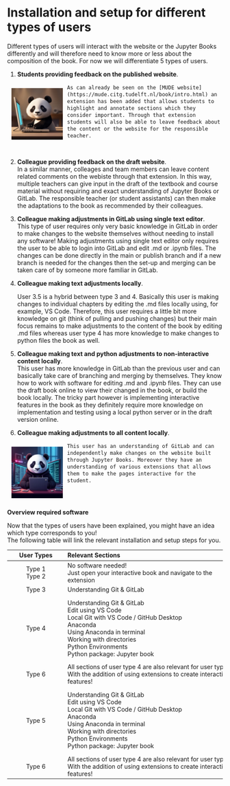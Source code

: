# Installation and setup for different types of users

Different types of users will interact with the website or the Jupyter Books differently and will therefore need to know more or less about the composition of the book. For now we will differentiate 5 types of users.

1. **Students providing feedback on the published website**.  <br>
<img src="figures/type 1.jpg" alt="Example Image" align="left" width="120" style="margin: 10px;">

    As can already be seen on the [MUDE website](https://mude.citg.tudelft.nl/book/intro.html) an extension has been added that allows students to highlight and annotate sections which they consider important. Through that extension students will also be able to leave feedback about the content or the website for the responsible teacher.

<br style="clear:both;">

2. **Colleague providing feedback on the draft website**. <br>
    In a similar manner, colleages and team members can leave content related comments on the webiste through that extension. In this way, multiple teachers can give input in the draft of the textbook and course material without requiring and exact understanding of Jupyter Books or GitLab. The responsible teacher (or student assistants) can then make the adaptations to the book as recommended by their colleagues.

3. **Colleague making adjustments in GitLab using single text editor**. <br>
    This type of user requires only very basic knowledge in GitLab in order to make changes to the website themselves without needing to install any software! Making adjustments using single text editor only requires the user to be able to login into GitLab and edit .md or .ipynb files. The changes can be done directly in the main or publish branch and if a new branch is needed for the changes then the set-up and merging can be taken care of by someone more familiar in GitLab.

4. **Colleague making text adjustments locally**. <br>

    User 3.5 is a hybrid between type 3 and 4. Basically this user is making changes to individual chapters by editing the .md files locally using, for example, VS Code. Therefore, this user requires a little bit more knowledge on git (think of pulling and pushing changes) but their main focus remains to make adjustments to the content of the book by editing .md files whereas user type 4 has more knowledge to make changes to python files the book as well.

4. **Colleague making text and python adjustments to non-interactive content locally**. <br>
    This user has more knowledge in GitLab than the previous user and can basically take care of branching and merging by themselves. They know how to work with software for editing .md and .ipynb files. They can use the draft book online to view their changed in the book, or build the book locally. The tricky part however is implementing interactive features in the book as they definitely require more knowledge on implementation and testing using a local python server or in the draft version online.

5. **Colleague making adjustments to all content locally**. <br>
<img src="figures/type 5.jpg" alt="Example Image" align="left" width="120" style="margin: 10px;">

    This user has an understanding of GitLab and can independently make changes on the website built through Jupyter Books. Moreover they have an understanding of various extensions that allows them to make the pages interactive for the student.

<br style="clear:both;">

**Overview required software** 

Now that the types of users have been explained, you might have an idea which type corresponds to you! <br>
The following table will link the relevant installation and setup steps for you.

|<div style="width:120px">User Types</div>|<div style="width:400px">Relevant Sections</div>|<div style="width:150px">Installation</div>|
|:---:|:---|:---|
| Type 1<br>Type 2 | No software needed!<br>Just open your interactive book and navigate to the extension | [Extension Tutorial](extension.md) |
| Type 3 | Understanding Git & GitLab | [Git & GitLab](git-setup.md) |
| Type 4 | Understanding Git & GitLab<br>Edit using VS Code<br>Local Git with VS Code / GitHub Desktop<br>Anaconda<br>Using Anaconda in terminal<br>Working with directories<br>Python Environments<br>Python package: Jupyter book | [Git & GitLab](git-setup.md)<br>[VS Code](vscode-setup.md)<br>[How do I use git locally?](git-setup_local.md)<br>[Anaconda](anaconda.md)<br>[Anaconda in terminal](add_conda_to_path.md)<br>[Working directories](working-directory.md)<br>[Environments](environments.md)<br>[Jupyter Book](jupyter-book-setup)         |
| Type 6 | All sections of user type 4 are also relevant for user type 5.<br>With the addition of using extensions to create interactive features! |[Features](../features/overview.md) |
| Type 5 | Understanding Git & GitLab<br>Edit using VS Code<br>Local Git with VS Code / GitHub Desktop<br>Anaconda<br>Using Anaconda in terminal<br>Working with directories<br>Python Environments<br>Python package: Jupyter book | [Git & GitLab](git-setup.md)<br>[VS Code](vscode-setup.md)<br>[How do I use git locally?](git-setup_local.md)<br>[Anaconda](anaconda.md)<br>[Anaconda in terminal](add_conda_to_path.md)<br>[Working directories](working-directory.md)<br>[Environments](environments.md)<br>[Jupyter Book](jupyter-book-setup)         |
| Type 6 | All sections of user type 4 are also relevant for user type 5.<br>With the addition of using extensions to create interactive features! |[Features](../features/overview.md) |

